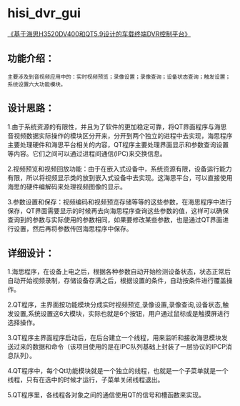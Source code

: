 
# hisi_dvr_gui


[《基于海思H3520DV400和QT5.9设计的车载终端DVR控制平台》](https://blog.csdn.net/li_wen01/article/details/92413200)

功能介绍： 
-------
    主要涉及到音视频应用中的：实时视频预览；录像设置；录像查询；设备状态查询；触发设置；系统设置六大功能模块。

设计思路：
--------

1.由于系统资源的有限性，并且为了软件的更加稳定可靠，将QT界面程序与海思音视频数据实际操作的模块区分开来，分开到两个独立的进程中去实现，海思程序主要处理硬件和海思平台相关的内容，QT程序主要处理界面显示和参数查询设置等内容。它们之间可以通过进程间通信(IPC)来交换信息。

2.视频预览和视频回放功能：由于在嵌入式设备中，系统资源有限，设备运行能力有限，所以将视频显示类的放到嵌入式设备中去实现。这海思平台，可以直接使用海思的硬件编解码来处理视频图像的显示。


3.参数设置和保存：视频编码和视频预览存储等等的这些参数，在海思程序中进行保存，QT界面需要显示的时候再去向海思程序查询这些参数的值，这样可以确保查询到的参数与实际使用的参数相同，如果要修改某些参数，也是通过QT界面进行设置，然后再将参数传回海思程序中保存。
 
 
 
详细设计：
----------

1.海思程序，在设备上电之后，根据各种参数自动开始检测设备状态，状态正常后自动开始视频录制，存储设备存满之后，根据设置的条件，自动按条件进行覆盖操作。

2.QT程序，主界面按功能模块分成实时视频预览,录像设置,录像查询,设备状态,触发设置,系统设置这6大模块，实际也就是6个按钮，用户通过鼠标或是触摸屏进行选择操作。

3.QT程序主界面程序启动后，在后台建立一个线程，用来监听和接收海思模块发送过来的数据和命令（该项目使用的是在IPC队列基础上封装了一层协议的IPCP消息队列）。

4.QT程序中，每个Qt功能模块就是一个独立的线程，也就是一个子菜单就是一个线程，只有在选中的时候才运行，子菜单关闭线程退出。

5.QT程序里，各线程各对象之间的通信使用QT的信号和槽函数来实现。
